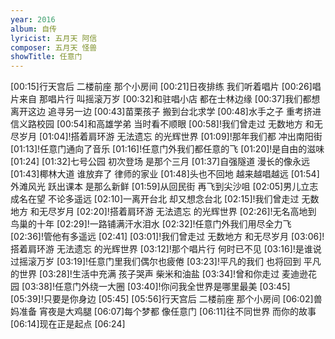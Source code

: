```yaml
---
year: 2016
album: 自传
lyricist: 五月天 阿信
composer: 五月天 怪兽
showTitle: 任意门
---
```

[00:15]行天宫后 二楼前座 那个小房间
[00:21]日夜排练 我们听着唱片
[00:26]唱片来自 那唱片行 叫摇滚万岁
[00:32]和驻唱小店 都在士林边缘
[00:37]我们都想 离开这边 追寻另一边
[00:43]苗栗孩子 搬到台北求学
[00:48]水手之子 重考挤进 信义路校园
[00:54]和高雄学弟 当时看不顺眼
[00:58]!我们曾走过 无数地方 和无尽岁月
[01:04]!搭着肩环游 无法遗忘 的光辉世界
[01:09]!那年我们都 冲出南阳街
[01:13]!任意门通向了音乐
[01:16]!任意门外我们都任意的飞
[01:20]!是自由的滋味
[01:24]
[01:32]七号公园 初次登场 是那个三月
[01:37]自强隧道 漫长的像永远
[01:43]椰林大道 谁放弃了 律师的家业
[01:48]头也不回地 越来越唱越远
[01:54]外滩风光 跃出课本 是那么新鲜
[01:59]从回民街 再飞到尖沙咀
[02:05]男儿立志 成名在望 不论多遥远
[02:10]一离开台北 却又想念台北
[02:15]!我们曾走过 无数地方 和无尽岁月
[02:20]!搭着肩环游 无法遗忘 的光辉世界
[02:26]!无名高地到 鸟巢的十年
[02:29]!一路铺满汗水泪水
[02:32]!任意门外我们用尽全力飞
[02:36]!管他有多遥远
[02:41]
[03:01]!我们曾走过 无数地方 和无尽岁月
[03:06]!搭着肩环游 无法遗忘 的光辉世界
[03:12]!那个唱片行 何时已不见
[03:16]!是谁说过摇滚万岁
[03:19]!任意门里我们偶尔也疲倦
[03:23]!平凡的我们 也将回到 平凡的世界
[03:28]!生活中充满 孩子哭声 柴米和油盐
[03:34]!曾和你走过 麦迪逊花园
[03:38]!任意门外绕一大圈
[03:40]!你问我全世界是哪里最美
[03:45]
[05:39]!只要是你身边
[05:45]
[05:56]行天宫后 二楼前座 那个小房间
[06:02]兽妈准备 宵夜是大鸡腿
[06:07]每个梦都 像任意门
[06:11]往不同世界 而你的故事
[06:14]现在正是起点
[06:24]